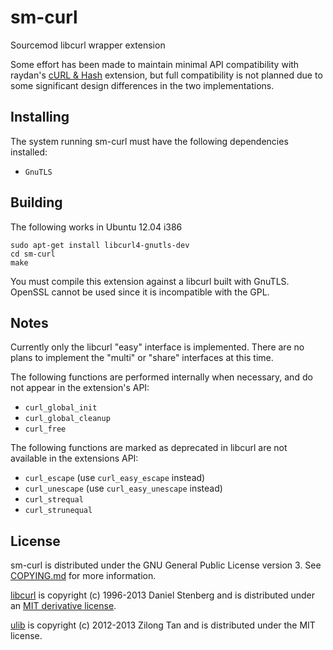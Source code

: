 sm-curl
=======
Sourcemod libcurl wrapper extension

Some effort has been made to maintain minimal API compatibility with raydan's [cURL & Hash](https://forums.alliedmods.net/showthread.php?t=152216) extension, but full compatibility is not planned due to some significant design differences in the two implementations.

Installing
----------
The system running sm-curl must have the following dependencies installed:
* `GnuTLS`

Building
--------
The following works in Ubuntu 12.04 i386
```
sudo apt-get install libcurl4-gnutls-dev
cd sm-curl
make
```

You must compile this extension against a libcurl built with GnuTLS.
OpenSSL cannot be used since it is incompatible with the GPL.

Notes
-----
Currently only the libcurl "easy" interface is implemented.
There are no plans to implement the "multi" or "share" interfaces at this time.

The following functions are performed internally when necessary, and do not appear in the extension's API:
* `curl_global_init`
* `curl_global_cleanup`
* `curl_free`

The following functions are marked as deprecated in libcurl are not available in the extensions API:
* `curl_escape` (use `curl_easy_escape` instead)
* `curl_unescape` (use `curl_easy_unescape` instead)
* `curl_strequal`
* `curl_strunequal`

License
-------
sm-curl is distributed under the GNU General Public License version 3.
See [COPYING.md](https://github.com/pmrowla/sm-curl/blob/master/COPYING.md) for more information.

[libcurl](http://curl.haxx.se/) is copyright (c) 1996-2013 Daniel Stenberg and is distributed under an [MIT derivative license](http://curl.haxx.se/docs/copyright.html).

[ulib](https://code.google.com/p/ulib/) is copyright (c) 2012-2013 Zilong Tan and is distributed under the MIT license.

